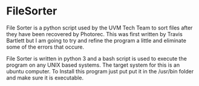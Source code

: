 # FileSorter

File Sorter is a python script used by the UVM Tech Team to sort files after
they have been recovered by Photorec. This was first written by Travis Bartlett
but I am going to try and refine the program a little and eliminate some of the
errors that occure.

File Sorter is written in python 3 and a bash script is used to execute the
program on any UNIX based systems. The target system for this is an ubuntu
computer. To Install this program just put put it in the /usr/bin folder and
make sure it is executable.
